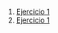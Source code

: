 1. [Ejercicio 1](Tarea%2003%20Ejercicios%20Unidad%2001-B.ipynb)
2. [Ejercicio 1](Tarea%04%Ejercicios%Unidad%025%-%A%Biseccion.ipynb)

